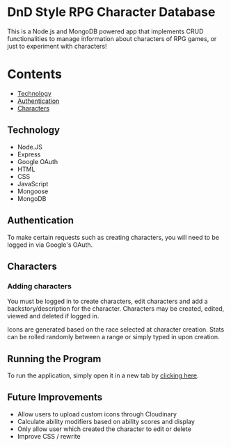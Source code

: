 # DnD Style RPG Character Database
This is a Node.js and MongoDB powered app that implements CRUD functionalities to manage information about characters of RPG games, or just to experiment with characters!

# Contents
- [Technology](#tech-used)
- [Authentication](#authentication)
- [Characters](#characters)

<a name="tech-used"></a>
## Technology
- Node.JS
- Express
- Google OAuth
- HTML
- CSS
- JavaScript
- Mongoose
- MongoDB
  
<a name="authentication"></a>
## Authentication
To make certain requests such as creating characters, you will need to be logged in via Google's OAuth.

<a name="characters"></a>
## Characters
<a name="adding-characters"></a>
### Adding characters
You must be logged in to create characters, edit characters and add a backstory/description for the character.
Characters may be created, edited, viewed and deleted if logged in.

Icons are generated based on the race selected at character creation.
Stats can be rolled randomly between a range or simply typed in upon creation.

<a name="running-the-program"></a>
## Running the Program
To run the application, simply open it in a new tab by <a href="https://tobyxchan.github.io/dicegoblin/" target="_blank">clicking here</a>.</p>

<a name="future-improvements"></a>
## Future Improvements
- Allow users to upload custom icons through Cloudinary
- Calculate ability modifiers based on ability scores and display
- Only allow user which created the character to edit or delete
- Improve CSS / rewrite



